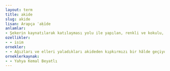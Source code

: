 ```yaml
---
layout: term
title: akide
slug: akide
lisan: Arapça ʿaḳīde
anlamlar:
- Şekerin kaynatılarak katılaşması yolu ile yapılan, renkli ve kokulu, ağızda güç eriyen şeker; akide şekeri
ozellikler:
- - isim
ornekler:
- - Ağızları ve elleri yaladıkları akideden kıpkırmızı bir hâlde geçiyorlardı.
orneklerkaynak:
- - Yahya Kemal Beyatlı
---
```

